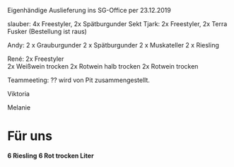 Eigenhändige Auslieferung ins SG-Office per 23.12.2019

slauber: 4x Freestyler, 2x Spätburgunder Sekt
Tjark: 2x Freestyler, 2x Terra Fusker (Bestellung ist raus)


Andy:
2 x Grauburgunder 
2 x Spätburgunder
2 x Muskateller
2 x Riesling 

René:    2x Freestyler     
2x Weißwein trocken
    2x Rotwein halb trocken
    2x Rotwein trocken





Teammeeting: ?? wird von Pit zusammengestellt.


Viktoria

Melanie


# **Für uns**
**6 Riesling** 
**6 Rot trocken Liter**